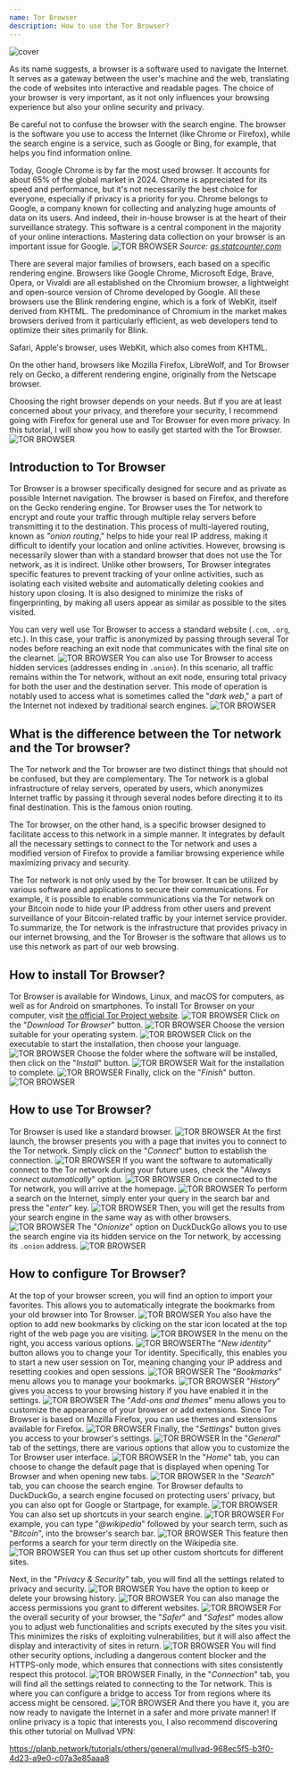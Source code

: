 ```yaml
---
name: Tor Browser
description: How to use the Tor Browser?
---
```

![cover](assets/cover.webp)

As its name suggests, a browser is a software used to navigate the Internet. It serves as a gateway between the user's machine and the web, translating the code of websites into interactive and readable pages. The choice of your browser is very important, as it not only influences your browsing experience but also your online security and privacy.

Be careful not to confuse the browser with the search engine. The browser is the software you use to access the Internet (like Chrome or Firefox), while the search engine is a service, such as Google or Bing, for example, that helps you find information online.

Today, Google Chrome is by far the most used browser. It accounts for about 65% of the global market in 2024. Chrome is appreciated for its speed and performance, but it's not necessarily the best choice for everyone, especially if privacy is a priority for you. Chrome belongs to Google, a company known for collecting and analyzing huge amounts of data on its users. And indeed, their in-house browser is at the heart of their surveillance strategy. This software is a central component in the majority of your online interactions. Mastering data collection on your browser is an important issue for Google.
![TOR BROWSER](assets/notext/01.webp)
*Source: [gs.statcounter.com](https://gs.statcounter.com/browser-market-share)*

There are several major families of browsers, each based on a specific rendering engine. Browsers like Google Chrome, Microsoft Edge, Brave, Opera, or Vivaldi are all established on the Chromium browser, a lightweight and open-source version of Chrome developed by Google. All these browsers use the Blink rendering engine, which is a fork of WebKit, itself derived from KHTML. The predominance of Chromium in the market makes browsers derived from it particularly efficient, as web developers tend to optimize their sites primarily for Blink.

Safari, Apple's browser, uses WebKit, which also comes from KHTML.

On the other hand, browsers like Mozilla Firefox, LibreWolf, and Tor Browser rely on Gecko, a different rendering engine, originally from the Netscape browser.

Choosing the right browser depends on your needs. But if you are at least concerned about your privacy, and therefore your security, I recommend going with Firefox for general use and Tor Browser for even more privacy. In this tutorial, I will show you how to easily get started with the Tor Browser.
![TOR BROWSER](assets/notext/02.webp)

## Introduction to Tor Browser

Tor Browser is a browser specifically designed for secure and as private as possible Internet navigation. The browser is based on Firefox, and therefore on the Gecko rendering engine.
Tor Browser uses the Tor network to encrypt and route your traffic through multiple relay servers before transmitting it to the destination. This process of multi-layered routing, known as "*onion routing*," helps to hide your real IP address, making it difficult to identify your location and online activities. However, browsing is necessarily slower than with a standard browser that does not use the Tor network, as it is indirect.
Unlike other browsers, Tor Browser integrates specific features to prevent tracking of your online activities, such as isolating each visited website and automatically deleting cookies and history upon closing. It is also designed to minimize the risks of fingerprinting, by making all users appear as similar as possible to the sites visited.

You can very well use Tor Browser to access a standard website (`.com`, `.org`, etc.). In this case, your traffic is anonymized by passing through several Tor nodes before reaching an exit node that communicates with the final site on the clearnet.
![TOR BROWSER](assets/notext/03.webp)
You can also use Tor Browser to access hidden services (addresses ending in `.onion`). In this scenario, all traffic remains within the Tor network, without an exit node, ensuring total privacy for both the user and the destination server. This mode of operation is notably used to access what is sometimes called the "*dark web*," a part of the Internet not indexed by traditional search engines.
![TOR BROWSER](assets/notext/04.webp)

## What is the difference between the Tor network and the Tor browser?

The Tor network and the Tor browser are two distinct things that should not be confused, but they are complementary. The Tor network is a global infrastructure of relay servers, operated by users, which anonymizes Internet traffic by passing it through several nodes before directing it to its final destination. This is the famous onion routing.

The Tor browser, on the other hand, is a specific browser designed to facilitate access to this network in a simple manner. It integrates by default all the necessary settings to connect to the Tor network and uses a modified version of Firefox to provide a familiar browsing experience while maximizing privacy and security.

The Tor network is not only used by the Tor browser. It can be utilized by various software and applications to secure their communications. For example, it is possible to enable communications via the Tor network on your Bitcoin node to hide your IP address from other users and prevent surveillance of your Bitcoin-related traffic by your internet service provider.
To summarize, the Tor network is the infrastructure that provides privacy in our internet browsing, and the Tor Browser is the software that allows us to use this network as part of our web browsing.

## How to install Tor Browser?

Tor Browser is available for Windows, Linux, and macOS for computers, as well as for Android on smartphones. To install Tor Browser on your computer, visit [the official Tor Project website](https://www.torproject.org/).
![TOR BROWSER](assets/notext/05.webp)
Click on the "*Download Tor Browser*" button.
![TOR BROWSER](assets/notext/06.webp)
Choose the version suitable for your operating system.
![TOR BROWSER](assets/notext/07.webp)
Click on the executable to start the installation, then choose your language.
![TOR BROWSER](assets/notext/08.webp)
Choose the folder where the software will be installed, then click on the "*Install*" button.
![TOR BROWSER](assets/notext/09.webp)
Wait for the installation to complete.
![TOR BROWSER](assets/notext/10.webp)
Finally, click on the "*Finish*" button.
![TOR BROWSER](assets/notext/11.webp)

## How to use Tor Browser?

Tor Browser is used like a standard browser.
![TOR BROWSER](assets/notext/12.webp)
At the first launch, the browser presents you with a page that invites you to connect to the Tor network. Simply click on the "*Connect*" button to establish the connection.
![TOR BROWSER](assets/notext/13.webp)
If you want the software to automatically connect to the Tor network during your future uses, check the "*Always connect automatically*" option.
![TOR BROWSER](assets/notext/14.webp)
Once connected to the Tor network, you will arrive at the homepage.
![TOR BROWSER](assets/notext/15.webp)
To perform a search on the Internet, simply enter your query in the search bar and press the "*enter*" key.
![TOR BROWSER](assets/notext/16.webp)
Then, you will get the results from your search engine in the same way as with other browsers.
![TOR BROWSER](assets/notext/17.webp)
The "*Onionize*" option on DuckDuckGo allows you to use the search engine via its hidden service on the Tor network, by accessing its `.onion` address.
![TOR BROWSER](assets/notext/18.webp)

## How to configure Tor Browser?

At the top of your browser screen, you will find an option to import your favorites. This allows you to automatically integrate the bookmarks from your old browser into Tor Browser.
![TOR BROWSER](assets/notext/19.webp)
You also have the option to add new bookmarks by clicking on the star icon located at the top right of the web page you are visiting.
![TOR BROWSER](assets/notext/20.webp)
In the menu on the right, you access various options.
![TOR BROWSER](assets/notext/21.webp)The "*New identity*" button allows you to change your Tor identity. Specifically, this enables you to start a new user session on Tor, meaning changing your IP address and resetting cookies and open sessions.
![TOR BROWSER](assets/notext/22.webp)
The "*Bookmarks*" menu allows you to manage your bookmarks.
![TOR BROWSER](assets/notext/23.webp)
"*History*" gives you access to your browsing history if you have enabled it in the settings.
![TOR BROWSER](assets/notext/24.webp)
The "*Add-ons and themes*" menu allows you to customize the appearance of your browser or add extensions. Since Tor Browser is based on Mozilla Firefox, you can use themes and extensions available for Firefox.
![TOR BROWSER](assets/notext/25.webp)
Finally, the "*Settings*" button gives you access to your browser's settings.
![TOR BROWSER](assets/notext/26.webp)
In the "*General*" tab of the settings, there are various options that allow you to customize the Tor Browser user interface.
![TOR BROWSER](assets/notext/27.webp)
In the "*Home*" tab, you can choose to change the default page that is displayed when opening Tor Browser and when opening new tabs.
![TOR BROWSER](assets/notext/28.webp)
In the "*Search*" tab, you can choose the search engine. Tor Browser defaults to DuckDuckGo, a search engine focused on protecting users' privacy, but you can also opt for Google or Startpage, for example.
![TOR BROWSER](assets/notext/29.webp)
You can also set up shortcuts in your search engine.
![TOR BROWSER](assets/notext/30.webp)
For example, you can type "*@wikipedia*" followed by your search term, such as "*Bitcoin*", into the browser's search bar.
![TOR BROWSER](assets/notext/31.webp)
This feature then performs a search for your term directly on the Wikipedia site.
![TOR BROWSER](assets/notext/32.webp)
You can thus set up other custom shortcuts for different sites.

Next, in the "*Privacy & Security*" tab, you will find all the settings related to privacy and security.
![TOR BROWSER](assets/notext/33.webp)
You have the option to keep or delete your browsing history.
![TOR BROWSER](assets/notext/34.webp)
You can also manage the access permissions you grant to different websites.
![TOR BROWSER](assets/notext/35.webp)
For the overall security of your browser, the "*Safer*" and "*Safest*" modes allow you to adjust web functionalities and scripts executed by the sites you visit. This minimizes the risks of exploiting vulnerabilities, but it will also affect the display and interactivity of sites in return. ![TOR BROWSER](assets/notext/36.webp) You will find other security options, including a dangerous content blocker and the HTTPS-only mode, which ensures that connections with sites consistently respect this protocol. ![TOR BROWSER](assets/notext/37.webp) Finally, in the "*Connection*" tab, you will find all the settings related to connecting to the Tor network. This is where you can configure a bridge to access Tor from regions where its access might be censored. ![TOR BROWSER](assets/notext/38.webp) And there you have it, you are now ready to navigate the Internet in a safer and more private manner! If online privacy is a topic that interests you, I also recommend discovering this other tutorial on Mullvad VPN:

https://planb.network/tutorials/others/general/mullvad-968ec5f5-b3f0-4d23-a9e0-c07a3e85aaa8